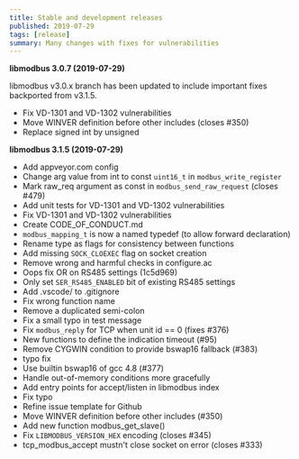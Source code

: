 ```yaml
---
title: Stable and development releases
published: 2019-07-29
tags: [release]
summary: Many changes with fixes for vulnerabilities
---
```


**libmodbus 3.0.7 (2019-07-29)**

libmodbus v3.0.x branch has been updated to include important fixes backported from v3.1.5.

- Fix VD-1301 and VD-1302 vulnerabilities
- Move WINVER definition before other includes (closes #350)
- Replace signed int by unsigned

**libmodbus 3.1.5 (2019-07-29)**

- Add appveyor.com config
- Change arg value from int to const `uint16_t` in `modbus_write_register`
- Mark raw_req argument as const in `modbus_send_raw_request` (closes #479)
- Add unit tests for VD-1301 and VD-1302 vulnerabilities
- Fix VD-1301 and VD-1302 vulnerabilities
- Create CODE_OF_CONDUCT.md
- `modbus_mapping_t` is now a named typedef (to allow forward declaration)
- Rename type as flags for consistency between functions
- Add missing `SOCK_CLOEXEC` flag on socket creation
- Remove wrong and harmful checks in configure.ac
- Oops fix OR on RS485 settings (1c5d969)
- Only set `SER_RS485_ENABLED` bit of existing RS485 settings
- Add .vscode/ to .gitignore
- Fix wrong function name
- Remove a duplicated semi-colon
- Fix a small typo in test message
- Fix `modbus_reply` for TCP when unit id == 0 (fixes #376)
- New functions to define the indication timeout (#95)
- Remove CYGWIN condition to provide bswap16 fallback (#383)
- typo fix
- Use builtin bswap16 of gcc 4.8 (#377)
- Handle out-of-memory conditions more gracefully
- Add entry points for accept/listen in libmodbus index
- Fix typo
- Refine issue template for Github
- Move WINVER definition before other includes (#350)
- Add new function modbus_get_slave()
- Fix `LIBMODBUS_VERSION_HEX` encoding (closes #345)
- tcp_modbus_accept mustn't close socket on error (closes #333)
